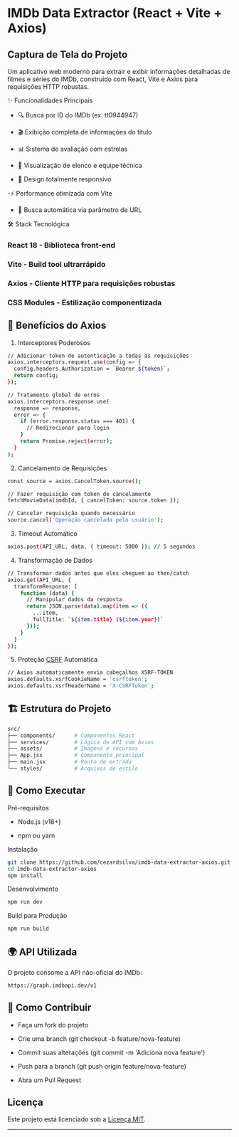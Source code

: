 # IMDb Data Extractor (React + Vite + Axios)

## Captura de Tela do Projeto

Um aplicativo web moderno para extrair e exibir informações detalhadas de filmes e séries do IMDb, construído com React, Vite e Axios para requisições HTTP robustas.

✨ Funcionalidades Principais

- 🔍 Busca por ID do IMDb (ex: tt0944947)

- 🎬 Exibição completa de informações do título

- 📊 Sistema de avaliação com estrelas

- 🎥 Visualização de elenco e equipe técnica

- 📱 Design totalmente responsivo

-⚡ Performance otimizada com Vite

- 🔄 Busca automática via parâmetro de URL

🛠 Stack Tecnológica

### React 18 - Biblioteca front-end

### Vite - Build tool ultrarrápido

### Axios - Cliente HTTP para requisições robustas

### CSS Modules - Estilização componentizada


## 🚀 Benefícios do Axios

1. Interceptores Poderosos

```sh
// Adicionar token de autenticação a todas as requisições
axios.interceptors.request.use(config => {
  config.headers.Authorization = `Bearer ${token}`;
  return config;
});

// Tratamento global de erros
axios.interceptors.response.use(
  response => response,
  error => {
    if (error.response.status === 401) {
      // Redirecionar para login
    }
    return Promise.reject(error);
  }
);
```

2. Cancelamento de Requisições

```sh
const source = axios.CancelToken.source();

// Fazer requisição com token de cancelamento
fetchMovieData(imdbId, { cancelToken: source.token });

// Cancelar requisição quando necessário
source.cancel('Operação cancelada pelo usuário');
```

3. Timeout Automático

```sh
axios.post(API_URL, data, { timeout: 5000 }); // 5 segundos
```

4. Transformação de Dados

```sh
// Transformar dados antes que eles cheguem ao then/catch
axios.get(API_URL, {
  transformResponse: [
    function (data) {
      // Manipular dados da resposta
      return JSON.parse(data).map(item => ({
        ...item,
        fullTitle: `${item.title} (${item.year})`
      }));
    }
  ]
});
```

5. Proteção [CSRF](CSRF) Automática

```sh
// Axios automaticamente envia cabeçalhos XSRF-TOKEN
axios.defaults.xsrfCookieName = 'csrftoken';
axios.defaults.xsrfHeaderName = 'X-CSRFToken';
```

## 🏗️ Estrutura do Projeto

```sh
src/
├── components/      # Componentes React
├── services/        # Lógica de API com Axios
├── assets/          # Imagens e recursos
├── App.jsx          # Componente principal
├── main.jsx         # Ponto de entrada
└── styles/          # Arquivos de estilo
```

## 🚀 Como Executar
Pré-requisitos

- Node.js (v16+)

- npm ou yarn

Instalação

```sh
git clone https://github.com/cezardsilva/imdb-data-extractor-axios.git
cd imdb-data-extractor-axios
npm install
```

Desenvolvimento

```sh
npm run dev
```

Build para Produção

```sh
npm run build
```

## 🌍 API Utilizada

O projeto consome a API não-oficial do IMDb:

```sh
https://graph.imdbapi.dev/v1
```

## 🤝 Como Contribuir

- Faça um fork do projeto

- Crie uma branch (git checkout -b feature/nova-feature)

- Commit suas alterações (git commit -m 'Adiciona nova feature')

- Push para a branch (git push origin feature/nova-feature)

- Abra um Pull Request

## Licença

Este projeto está licenciado sob a [Licença MIT](LICENSE).

---
